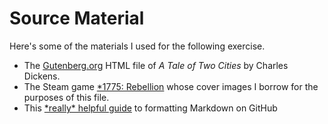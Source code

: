 # Source Material
Here's some of the materials I used for the following exercise.
- The [Gutenberg.org](https://www.gutenberg.org/files/98/98-h/98-h.htm) HTML file of *A Tale of Two Cities* by Charles Dickens.
- The Steam game [*1775: Rebellion](https://store.steampowered.com/app/422610/1775_Rebellion/) whose cover images I borrow for the purposes of this file. 
- This [\*really\* helpful guide](https://docs.github.com/en/github/writing-on-github/getting-started-with-writing-and-formatting-on-github/basic-writing-and-formatting-syntax) to formatting Markdown on GitHub
